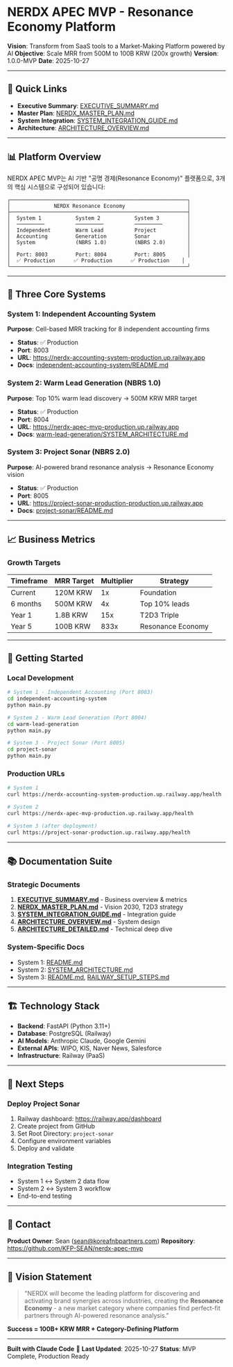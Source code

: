 # NERDX APEC MVP - Resonance Economy Platform

**Vision**: Transform from SaaS tools to a Market-Making Platform powered by AI
**Objective**: Scale MRR from 500M to 100B KRW (200x growth)
**Version**: 1.0.0-MVP
**Date**: 2025-10-27

---

## 🚀 Quick Links

- **Executive Summary**: [EXECUTIVE_SUMMARY.md](./EXECUTIVE_SUMMARY.md)
- **Master Plan**: [NERDX_MASTER_PLAN.md](./NERDX_MASTER_PLAN.md)
- **System Integration**: [SYSTEM_INTEGRATION_GUIDE.md](./SYSTEM_INTEGRATION_GUIDE.md)
- **Architecture**: [ARCHITECTURE_OVERVIEW.md](./ARCHITECTURE_OVERVIEW.md)

---

## 📊 Platform Overview

NERDX APEC MVP는 AI 기반 "공명 경제(Resonance Economy)" 플랫폼으로, 3개의 핵심 시스템으로 구성되어 있습니다:

```
┌─────────────────────────────────────────────────────────┐
│              NERDX Resonance Economy                    │
├─────────────────────────────────────────────────────────┤
│  System 1           System 2           System 3         │
│  ─────────          ─────────          ─────────        │
│  Independent        Warm Lead          Project          │
│  Accounting         Generation         Sonar            │
│  System             (NBRS 1.0)         (NBRS 2.0)       │
│                                                         │
│  Port: 8003         Port: 8004         Port: 8005       │
│  ✅ Production      ✅ Production      ✅ Production    │
└─────────────────────────────────────────────────────────┘
```

---

## 🎯 Three Core Systems

### System 1: Independent Accounting System
**Purpose**: Cell-based MRR tracking for 8 independent accounting firms

- **Status**: ✅ Production
- **Port**: 8003
- **URL**: https://nerdx-accounting-system-production.up.railway.app
- **Docs**: [independent-accounting-system/README.md](./independent-accounting-system/README.md)

### System 2: Warm Lead Generation (NBRS 1.0)
**Purpose**: Top 10% warm lead discovery → 500M KRW MRR target

- **Status**: ✅ Production
- **Port**: 8004
- **URL**: https://nerdx-apec-mvp-production.up.railway.app
- **Docs**: [warm-lead-generation/SYSTEM_ARCHITECTURE.md](./warm-lead-generation/SYSTEM_ARCHITECTURE.md)

### System 3: Project Sonar (NBRS 2.0)
**Purpose**: AI-powered brand resonance analysis → Resonance Economy vision

- **Status**: ✅ Production
- **Port**: 8005
- **URL**: https://project-sonar-production-production.up.railway.app
- **Docs**: [project-sonar/README.md](./project-sonar/README.md)

---

## 📈 Business Metrics

### Growth Targets

| Timeframe | MRR Target | Multiplier | Strategy |
|-----------|-----------|------------|----------|
| Current | 120M KRW | 1x | Foundation |
| 6 months | 500M KRW | 4x | Top 10% leads |
| Year 1 | 1.8B KRW | 15x | T2D3 Triple |
| Year 5 | 100B KRW | 833x | Resonance Economy |

---

## 🚀 Getting Started

### Local Development

```bash
# System 1 - Independent Accounting (Port 8003)
cd independent-accounting-system
python main.py

# System 2 - Warm Lead Generation (Port 8004)
cd warm-lead-generation
python main.py

# System 3 - Project Sonar (Port 8005)
cd project-sonar
python main.py
```

### Production URLs

```bash
# System 1
curl https://nerdx-accounting-system-production.up.railway.app/health

# System 2
curl https://nerdx-apec-mvp-production.up.railway.app/health

# System 3 (after deployment)
curl https://project-sonar-production.up.railway.app/health
```

---

## 📚 Documentation Suite

### Strategic Documents
1. **[EXECUTIVE_SUMMARY.md](./EXECUTIVE_SUMMARY.md)** - Business overview & metrics
2. **[NERDX_MASTER_PLAN.md](./NERDX_MASTER_PLAN.md)** - Vision 2030, T2D3 strategy
3. **[SYSTEM_INTEGRATION_GUIDE.md](./SYSTEM_INTEGRATION_GUIDE.md)** - Integration guide
4. **[ARCHITECTURE_OVERVIEW.md](./ARCHITECTURE_OVERVIEW.md)** - System design
5. **[ARCHITECTURE_DETAILED.md](./ARCHITECTURE_DETAILED.md)** - Technical deep dive

### System-Specific Docs
- System 1: [README.md](./independent-accounting-system/README.md)
- System 2: [SYSTEM_ARCHITECTURE.md](./warm-lead-generation/SYSTEM_ARCHITECTURE.md)
- System 3: [README.md](./project-sonar/README.md), [RAILWAY_SETUP_STEPS.md](./project-sonar/RAILWAY_SETUP_STEPS.md)

---

## 🏗️ Technology Stack

- **Backend**: FastAPI (Python 3.11+)
- **Database**: PostgreSQL (Railway)
- **AI Models**: Anthropic Claude, Google Gemini
- **External APIs**: WIPO, KIS, Naver News, Salesforce
- **Infrastructure**: Railway (PaaS)

---

## 🎯 Next Steps

### Deploy Project Sonar
1. Railway dashboard: https://railway.app/dashboard
2. Create project from GitHub
3. Set Root Directory: `project-sonar`
4. Configure environment variables
5. Deploy and validate

### Integration Testing
- System 1 ↔ System 2 data flow
- System 2 ↔ System 3 workflow
- End-to-end testing

---

## 🤝 Contact

**Product Owner**: Sean (sean@koreafnbpartners.com)
**Repository**: https://github.com/KFP-SEAN/nerdx-apec-mvp

---

## 🌟 Vision Statement

> "NERDX will become the leading platform for discovering and activating brand synergies across industries, creating the **Resonance Economy** - a new market category where companies find perfect-fit partners through AI-powered resonance analysis."

**Success = 100B+ KRW MRR + Category-Defining Platform**

---

**Built with Claude Code** 🤖
**Last Updated**: 2025-10-27
**Status**: MVP Complete, Production Ready

